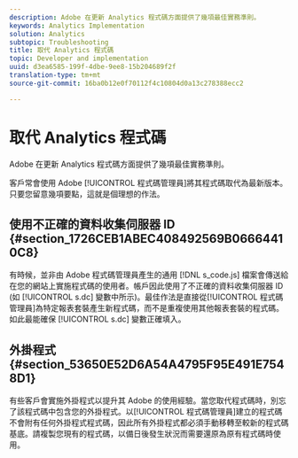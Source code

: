 ```yaml
---
description: Adobe 在更新 Analytics 程式碼方面提供了幾項最佳實務準則。
keywords: Analytics Implementation
solution: Analytics
subtopic: Troubleshooting
title: 取代 Analytics 程式碼
topic: Developer and implementation
uuid: d3ea6585-199f-4dbe-9ee8-15b204689f2f
translation-type: tm+mt
source-git-commit: 16ba0b12e0f70112f4c10804d0a13c278388ecc2

---
```



# 取代 Analytics 程式碼

Adobe 在更新 Analytics 程式碼方面提供了幾項最佳實務準則。

客戶常會使用 Adobe [!UICONTROL 程式碼管理員]將其程式碼取代為最新版本。只要您留意幾項要點，這就是個理想的作法。

## 使用不正確的資料收集伺服器 ID {#section_1726CEB1ABEC408492569B06664410C8}

有時候，並非由 Adobe 程式碼管理員產生的通用 [!DNL s_code.js] 檔案會傳送給在您的網站上實施程式碼的使用者。帳戶因此使用了不正確的資料收集伺服器 ID (如 [!UICONTROL s.dc] 變數中所示)。最佳作法是直接從[!UICONTROL 程式碼管理員]為特定報表套裝產生新程式碼，而不是重複使用其他報表套裝的程式碼。如此最能確保 [!UICONTROL s.dc] 變數正確填入。

## 外掛程式 {#section_53650E52D6A54A4795F95E491E7548D1}

有些客戶會實施外掛程式以提升其 Adobe 的使用經驗。當您取代程式碼時，別忘了該程式碼中包含您的外掛程式。以[!UICONTROL 程式碼管理員]建立的程式碼不會附有任何外掛程式程式碼，因此所有外掛程式都必須手動移轉至較新的程式碼基底。請複製您現有的程式碼，以備日後發生狀況而需要還原為原有程式碼時使用。
